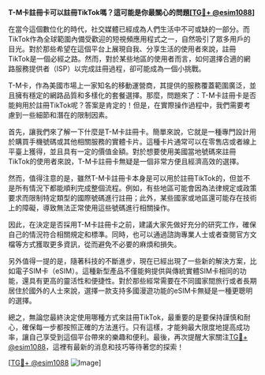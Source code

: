 **T-M卡註冊卡可以註冊TikTok嗎？這可能是你最關心的問題[[TG💪+ @esim1088](https://t.me/s/esim1088)]**

在當今這個數位化的時代，社交媒體已經成為人們生活中不可或缺的一部分。而TikTok作為全球範圍內備受歡迎的短視頻應用程式之一，自然吸引了眾多用戶的目光。對於那些希望在這個平台上展現自我、分享生活的使用者來說，註冊TikTok是一個必經之路。然而，對於某些地區的使用者而言，如何選擇合適的網路服務提供者（ISP）以完成註冊過程，卻可能成為一個小挑戰。

T-M卡，作為美國市場上一家知名的移動運營商，其提供的服務覆蓋範圍廣泛，並且擁有穩定的網路品質和多樣化的套餐選擇。那麼，問題來了：T-M卡註冊卡是否能夠用於註冊TikTok呢？答案是肯定的！但是，在實際操作過程中，我們需要考慮到一些細節和潛在的限制因素。

首先，讓我們來了解一下什麼是T-M卡註冊卡。簡單來說，它就是一種專門設計用於購買手機號碼或其他相關服務的實體卡片。這種卡片通常可以在零售店或者線上平臺上獲得，並且具有一定的價值金額。對於想要使用美國當地號碼來註冊TikTok的使用者來說，T-M卡註冊卡無疑是一個非常方便且經濟高效的選擇。

然而，值得注意的是，雖然T-M卡註冊卡本身是可以用於註冊TikTok的，但並不是所有情況下都能順利完成整個流程。例如，有些地區可能會因為法律規定或政策要求而限制特定類型的國際號碼進行註冊；此外，某些國家或地區還可能存在技術上的障礙，導致無法正常使用這些號碼進行相關操作。

因此，在決定是否採用T-M卡註冊卡之前，建議大家先做好充分的研究工作，確保自己的情況符合相關規定和標準。同時，也可以通過諮詢專業人士或者查閱官方文檔等方式獲取更多資訊，從而避免不必要的麻煩和損失。

另外值得一提的是，隨著科技的不斷進步，現在已經出現了一些新的解決方案，比如電子SIM卡（eSIM）。這種新型產品不僅能夠提供與傳統實體SIM卡相同的功能，還具有更高的靈活性和便捷性。對於那些經常需要在不同國家間旅行或者長期居住於國外的人士來說，選擇一款支持多國漫遊功能的eSIM卡無疑是一種更聰明的選擇。

總之，無論您最終決定使用哪種方式來註冊TikTok，最重要的是要保持謹慎和耐心，確保每一步都按照正確的方法進行。只有這樣，才能夠最大限度地提高成功率，讓自己享受到這個平台帶來的樂趣和便利。最後，再次提醒大家關注[TG💪+ @esim1088](https://t.me/s/esim1088)，這裡有最新的消息和技巧等待著您的探索！

[[TG💪+ @esim1088](https://t.me/s/esim1088) ![Image](https://i.postimg.cc/4NQfJmqS/Snipaste-2025-05-13-00-14-12.png)]